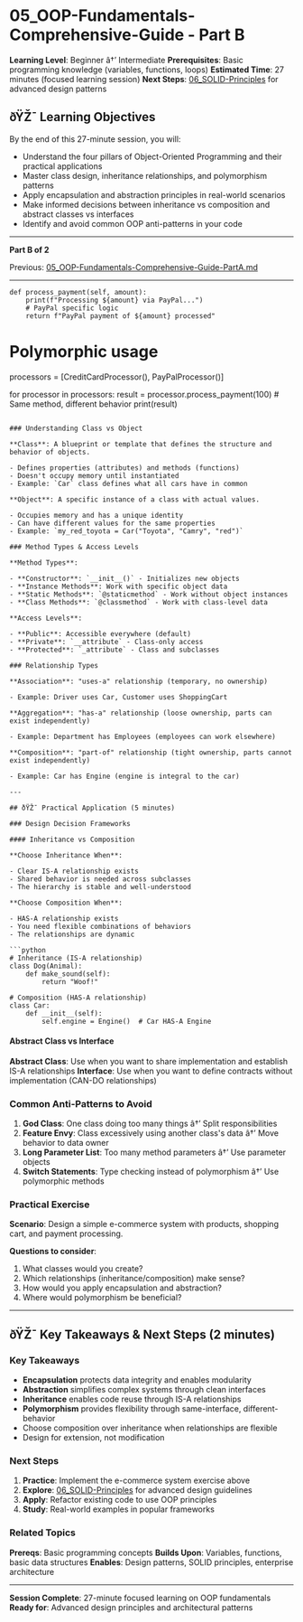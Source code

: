 ﻿# 05_OOP-Fundamentals-Comprehensive-Guide - Part B

**Learning Level**: Beginner â†’ Intermediate
**Prerequisites**: Basic programming knowledge (variables, functions, loops)
**Estimated Time**: 27 minutes (focused learning session)
**Next Steps**: [06_SOLID-Principles](../02_SOLID-Principles/) for advanced design patterns

## ðŸŽ¯ Learning Objectives

By the end of this 27-minute session, you will:

- Understand the four pillars of Object-Oriented Programming and their practical applications
- Master class design, inheritance relationships, and polymorphism patterns
- Apply encapsulation and abstraction principles in real-world scenarios
- Make informed decisions between inheritance vs composition and abstract classes vs interfaces
- Identify and avoid common OOP anti-patterns in your code

---

**Part B of 2**

Previous: [05_OOP-Fundamentals-Comprehensive-Guide-PartA.md](05_OOP-Fundamentals-Comprehensive-Guide-PartA.md)

---

    def process_payment(self, amount):
        print(f"Processing ${amount} via PayPal...")
        # PayPal specific logic
        return f"PayPal payment of ${amount} processed"

# Polymorphic usage
processors = [CreditCardProcessor(), PayPalProcessor()]

for processor in processors:
    result = processor.process_payment(100)  # Same method, different behavior
    print(result)
```

### Understanding Class vs Object

**Class**: A blueprint or template that defines the structure and behavior of objects.

- Defines properties (attributes) and methods (functions)
- Doesn't occupy memory until instantiated
- Example: `Car` class defines what all cars have in common

**Object**: A specific instance of a class with actual values.

- Occupies memory and has a unique identity
- Can have different values for the same properties
- Example: `my_red_toyota = Car("Toyota", "Camry", "red")`

### Method Types & Access Levels

**Method Types**:

- **Constructor**: `__init__()` - Initializes new objects
- **Instance Methods**: Work with specific object data
- **Static Methods**: `@staticmethod` - Work without object instances
- **Class Methods**: `@classmethod` - Work with class-level data

**Access Levels**:

- **Public**: Accessible everywhere (default)
- **Private**: `__attribute` - Class-only access
- **Protected**: `_attribute` - Class and subclasses

### Relationship Types

**Association**: "uses-a" relationship (temporary, no ownership)

- Example: Driver uses Car, Customer uses ShoppingCart

**Aggregation**: "has-a" relationship (loose ownership, parts can exist independently)

- Example: Department has Employees (employees can work elsewhere)

**Composition**: "part-of" relationship (tight ownership, parts cannot exist independently)

- Example: Car has Engine (engine is integral to the car)

---

## ðŸŽ¯ Practical Application (5 minutes)

### Design Decision Frameworks

#### Inheritance vs Composition

**Choose Inheritance When**:

- Clear IS-A relationship exists
- Shared behavior is needed across subclasses
- The hierarchy is stable and well-understood

**Choose Composition When**:

- HAS-A relationship exists
- You need flexible combinations of behaviors
- The relationships are dynamic

```python
# Inheritance (IS-A relationship)
class Dog(Animal):
    def make_sound(self):
        return "Woof!"

# Composition (HAS-A relationship)
class Car:
    def __init__(self):
        self.engine = Engine()  # Car HAS-A Engine
```

#### Abstract Class vs Interface

**Abstract Class**: Use when you want to share implementation and establish IS-A relationships
**Interface**: Use when you want to define contracts without implementation (CAN-DO relationships)

### Common Anti-Patterns to Avoid

1. **God Class**: One class doing too many things â†’ Split responsibilities
2. **Feature Envy**: Class excessively using another class's data â†’ Move behavior to data owner
3. **Long Parameter List**: Too many method parameters â†’ Use parameter objects
4. **Switch Statements**: Type checking instead of polymorphism â†’ Use polymorphic methods

### Practical Exercise

**Scenario**: Design a simple e-commerce system with products, shopping cart, and payment processing.

**Questions to consider**:

1. What classes would you create?
2. Which relationships (inheritance/composition) make sense?
3. How would you apply encapsulation and abstraction?
4. Where would polymorphism be beneficial?

---

## ðŸŽ¯ Key Takeaways & Next Steps (2 minutes)

### Key Takeaways

- **Encapsulation** protects data integrity and enables modularity
- **Abstraction** simplifies complex systems through clean interfaces
- **Inheritance** enables code reuse through IS-A relationships
- **Polymorphism** provides flexibility through same-interface, different-behavior
- Choose composition over inheritance when relationships are flexible
- Design for extension, not modification

### Next Steps

1. **Practice**: Implement the e-commerce system exercise above
2. **Explore**: [06_SOLID-Principles](../02_SOLID-Principles/) for advanced design guidelines
3. **Apply**: Refactor existing code to use OOP principles
4. **Study**: Real-world examples in popular frameworks

### Related Topics

**Prereqs**: Basic programming concepts
**Builds Upon**: Variables, functions, basic data structures
**Enables**: Design patterns, SOLID principles, enterprise architecture

---

**Session Complete**: 27-minute focused learning on OOP fundamentals
**Ready for**: Advanced design principles and architectural patterns
